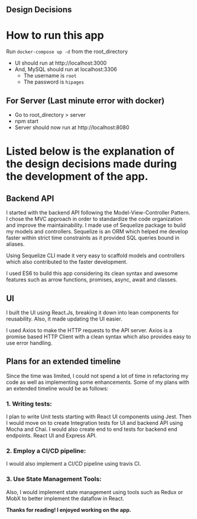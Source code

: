 ## Design Decisions

# How to run this app

Run `docker-compose up -d` from the root_directory
* UI should run at http://localhost:3000 
* And, MySQL should run at localhost:3306
    * The username is `root`
    * The password is `hipages`

## For Server (Last minute error with docker)

* Go to root_directory > server
* npm start
* Server should now run at http://localhost:8080


# Listed below is the explanation of the design decisions made during the development of the app.

## Backend API

I started with the backend API following the Model-View-Controller Pattern. I chose the MVC approach in order to standardize the code organization and improve the maintainability. I made use of Sequelize package to build my models and controllers. Sequelize is an ORM which helped me develop faster within strict time constraints as it provided SQL queries bound in aliases. 

Using Sequelize CLI made it very easy to scaffold models and controllers which also contributed to the faster development.

I used ES6 to build this app considering its clean syntax and awesome features such as arrow functions, promises, async, await and classes.

## UI

I built the UI using React.Js, breaking it down into lean components for reusability. Also, it made updating the UI easier.

I used Axios to make the HTTP requests to the API server. Axios is a promise based HTTP Client with a clean syntax which also provides easy to use error handling.

## Plans for an extended timeline

Since the time was limited, I could not spend a lot of time in refactoring my code as well as implementing some enhancements. Some of my plans with an extended timeline would be as follows:

### 1. Writing tests:

I plan to write Unit tests starting with React UI components using Jest. Then I would move on to create Integration tests for UI and backend API using Mocha and Chai. I would also create end to end tests for backend end endpoints. React UI and Express API.

### 2. Employ a CI/CD pipeline:

I would also implement a CI/CD pipeline using travis CI.

### 3. Use State Management Tools: 

Also, I would implement state management using tools such as Redux or MobX to better implement the dataflow in React.

__Thanks for reading! I enjoyed working on the app.__